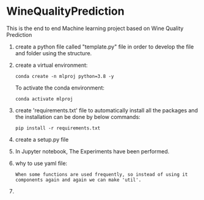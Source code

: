 # WineQualityPrediction
This is the end to end Machine learning project based on Wine Quality Prediction

1. create a python file called "template.py" file in order to develop the file and folder using the structure.

2. create a virtual environment:

    ```
    conda create -n mlproj python=3.8 -y
    ```

    To activate the conda environment:
    ```
    conda activate mlproj
    ```
3. create 'requirements.txt' file to automatically install all the packages and the installation can be done by below commands:

    ```
    pip install -r requirements.txt
    ```

4. create a setup.py file 

5. In Jupyter notebook, The Experiments have been performed. 

6. why to use yaml file:

    ```
    When some functions are used frequently, so instead of using it components again and again we can make 'util'.
    ```

7. 